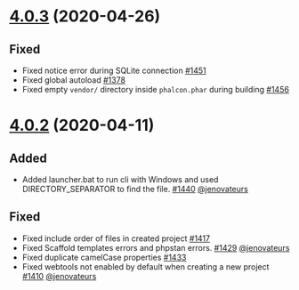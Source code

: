 # [4.0.3](https://github.com/phalcon/cphalcon/releases/tag/v4.0.3) (2020-04-26)
## Fixed
- Fixed notice error during SQLite connection [#1451](https://github.com/phalcon/phalcon-devtools/pull/1451)
- Fixed global autoload [#1378](https://github.com/phalcon/phalcon-devtools/issues/1378)
- Fixed empty `vendor/` directory inside `phalcon.phar` during building [#1456](https://github.com/phalcon/phalcon-devtools/pull/1456)

# [4.0.2](https://github.com/phalcon/cphalcon/releases/tag/v4.0.2) (2020-04-11)
## Added
- Added launcher.bat to run cli with Windows and used DIRECTORY_SEPARATOR to find the file. [#1440](https://github.com/phalcon/phalcon-devtools/issues/1440) [@jenovateurs](https://github.com/jenovateurs)

## Fixed
- Fixed include order of files in created project [#1417](https://github.com/phalcon/phalcon-devtools/issues/1417)
- Fixed Scaffold templates errors and phpstan errors. [#1429](https://github.com/phalcon/phalcon-devtools/issues/1429) [@jenovateurs](https://github.com/jenovateurs)
- Fixed duplicate camelCase properties [#1433](https://github.com/phalcon/phalcon-devtools/pull/1433)
- Fixed webtools not enabled by default when creating a new project [#1410](https://github.com/phalcon/phalcon-devtools/issues/1410) [@jenovateurs](https://github.com/jenovateurs)
